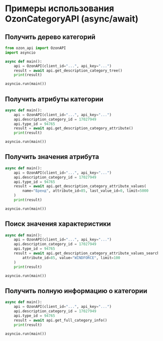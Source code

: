 # Примеры использования OzonCategoryAPI (async/await)

## Получить дерево категорий
```python
from ozon_api import OzonAPI
import asyncio

async def main():
    api = OzonAPI(client_id="...", api_key="...")
    result = await api.get_description_category_tree()
    print(result)

asyncio.run(main())
```

## Получить атрибуты категории
```python
async def main():
    api = OzonAPI(client_id="...", api_key="...")
    api.description_category_id = 17027949
    api.type_id = 94765
    result = await api.get_description_category_attribute()
    print(result)

asyncio.run(main())
```

## Получить значения атрибута
```python
async def main():
    api = OzonAPI(client_id="...", api_key="...")
    api.description_category_id = 17027949
    api.type_id = 94765
    result = await api.get_description_category_attribute_values(
        name="Бренд", attribute_id=85, last_value_id=0, limit=5000
    )
    print(result)

asyncio.run(main())
```

## Поиск значения характеристики
```python
async def main():
    api = OzonAPI(client_id="...", api_key="...")
    api.description_category_id = 17027949
    api.type_id = 94765
    result = await api.get_description_category_attribute_values_search(
        attribute_id=85, value="WINDFORCE", limit=100
    )
    print(result)

asyncio.run(main())
```

## Получить полную информацию о категории
```python
async def main():
    api = OzonAPI(client_id="...", api_key="...")
    api.description_category_id = 17027949
    api.type_id = 94765
    result = await api.get_full_category_info()
    print(result)

asyncio.run(main())
``` 